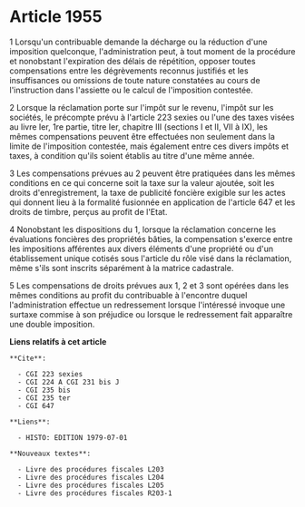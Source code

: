 # Article 1955

1  Lorsqu'un contribuable demande la décharge ou la réduction d'une imposition quelconque, l'administration peut, à tout
moment de la procédure et nonobstant l'expiration des délais de répétition, opposer toutes compensations entre les
dégrèvements reconnus justifiés et les insuffisances ou omissions de toute nature constatées au cours de l'instruction dans
l'assiette ou le calcul de l'imposition contestée.

2  Lorsque la réclamation porte sur l'impôt sur le revenu, l'impôt sur les sociétés, le précompte prévu à l'article 223
sexies ou l'une des taxes visées au livre Ier, 1re partie, titre Ier, chapitre III (sections I et II, VII à IX), les mêmes
compensations peuvent être effectuées non seulement dans la limite de l'imposition contestée, mais également entre ces divers
impôts et taxes, à condition qu'ils soient établis au titre d'une même année.

3  Les compensations prévues au 2 peuvent être pratiquées dans les mêmes conditions en ce qui concerne soit la taxe sur la
valeur ajoutée, soit les droits d'enregistrement, la taxe de publicité foncière exigible sur les actes qui donnent lieu à la
formalité fusionnée en application de l'article 647 et les droits de timbre, perçus au profit de l'Etat.

4  Nonobstant les dispositions du 1, lorsque la réclamation concerne les évaluations foncières des propriétés bâties, la
compensation s'exerce entre les impositions afférentes aux divers éléments d'une propriété ou d'un établissement unique
cotisés sous l'article du rôle visé dans la réclamation, même s'ils sont inscrits séparément à la matrice cadastrale.

5  Les compensations de droits prévues aux 1, 2 et 3 sont opérées dans les mêmes conditions au profit du contribuable à
l'encontre duquel l'administration effectue un redressement lorsque l'intéressé invoque une surtaxe commise à son préjudice
ou lorsque le redressement fait apparaître une double imposition.

**Liens relatifs à cet article**

	**Cite**:

	  - CGI 223 sexies
	  - CGI 224 A CGI 231 bis J
	  - CGI 235 bis
	  - CGI 235 ter
	  - CGI 647

	**Liens**:

	  - HISTO: EDITION 1979-07-01

	**Nouveaux textes**:

	  - Livre des procédures fiscales L203
	  - Livre des procédures fiscales L204
	  - Livre des procédures fiscales L205
	  - Livre des procédures fiscales R203-1
